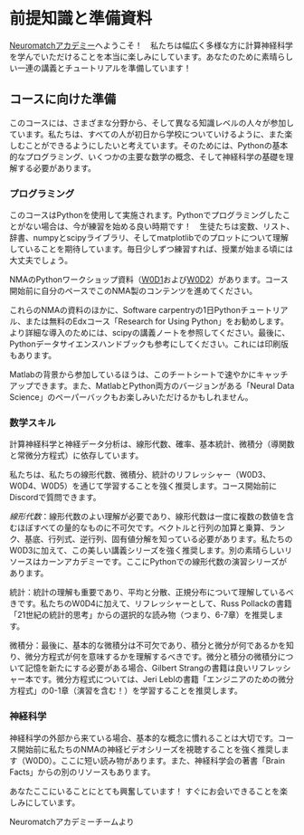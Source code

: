 # 前提知識と準備資料
[Neuromatchアカデミー](https://academy.neuromatch.io/)へようこそ！　私たちは幅広く多様な方に計算神経科学を学んでいただけることを本当に楽しみにしています。あなたのために素晴らしい一連の講義とチュートリアルを準備しています！

## コースに向けた準備
このコースには、さまざまな分野から、そして異なる知識レベルの人々が参加しています。私たちは、すべての人が初日から学校についていけるように、また楽しむことができるようにしたいと考えています。そのためには、Pythonの基本的なプログラミング、いくつかの主要な数学の概念、そして神経科学の基礎を理解する必要があります。

### プログラミング
このコースはPythonを使用して実施されます。Pythonでプログラミングしたことがない場合は、今が練習を始める良い時期です！　生徒たちは変数、リスト、辞書、numpyとscipyライブラリ、そしてmatplotlibでのプロットについて理解していることを期待しています。毎日少しずつ練習すれば、授業が始まる頃には大丈夫でしょう。

NMAのPythonワークショップ資料（[W0D1](/tutorials/w0/d1/)および[W0D2](/tutorials/w0/d2/)）があります。コース開始前に自分のペースでこのNMA製のコンテンツを進めてください。

これらのNMAの資料のほかに、Software carpentryの1日Pythonチュートリアル、または無料のEdxコース「Research for Using Python」をお勧めします。より詳細な導入のためには、scipyの講義ノートを参照してください。最後に、Pythonデータサイエンスハンドブックも参考にしてください。これには印刷版もあります。

Matlabの背景から参加しているほうは、このチートシートで速やかにキャッチアップできます。また、MatlabとPython両方のバージョンがある「Neural Data Science」のペーパーバックもお楽しみいただけるかもしれません。

### 数学スキル
計算神経科学と神経データ分析は、線形代数、確率、基本統計、微積分（導関数と常微分方程式）に依存しています。

私たちは、私たちの線形代数、微積分、統計のリフレッシャー（W0D3、W0D4、W0D5）を通じて学習することを強く推奨します。コース開始前にDiscordで質問できます。

*線形代数*：線形代数のよい理解が必要であり、線形代数は一度に複数の数値を含むほぼすべての量的なものに不可欠です。ベクトルと行列の加算と乗算、ランク、基底、行列式、逆行列、固有値分解を知っている必要があります。私たちのW0D3に加えて、この美しい講義シリーズを強く推奨します。別の素晴らしいリソースはカーンアカデミーです。ここにPythonでの線形代数の演習シリーズがあります。

統計：統計の理解も重要であり、平均と分散、正規分布について理解しているべきです。私たちのW0D4に加えて、リフレッシャーとして、Russ Pollackの書籍「21世紀の統計的思考」からの選択的な読み物（つまり、6-7章）を推奨します。

微積分：最後に、基本的な微積分は不可欠であり、積分と微分が何であるかを知り、微分方程式が何を意味するかを理解するべきです。微分と積分の微積分について記憶を新たにする必要がある場合、Gilbert Strangの書籍は良いリフレッシャー本です。微分方程式については、Jeri Leblの書籍「エンジニアのための微分方程式」の0-1章（演習を含む！）を学習することを推奨します。

### 神経科学
神経科学の外部から来ている場合、基本的な概念に慣れることは大切です。コース開始前に私たちのNMAの神経ビデオシリーズを視聴することを強く推奨します（W0D0）。ここに短い読み物があります。また、神経科学会の著書「Brain Facts」からの別のリソースもあります。

あなたここにいることにとても興奮しています！ すぐにお会いできることを楽しみにしています。

Neuromatchアカデミーチームより